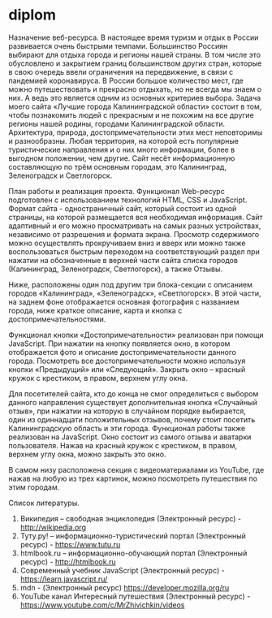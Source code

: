 # diplom
Назначение веб-ресурса.
В настоящее время туризм и отдых в России развивается очень быстрыми темпами. Большинство Россиян выбирают для отдыха города и регионы нашей страны. В том числе это обусловлено и закрытием границ большинством других стран, которые в свою очередь ввели ограничения на передвижение, в связи с пандемией коронавируса. В России большое количество мест, где можно путешествовать и прекрасно отдыхать, но не всегда мы знаем о них. А ведь это является одним из основных критериев выбора.
Задача моего сайта «Лучшие города Калининградской области» состоит в том, чтобы познакомить людей с прекрасным и не похожим на все другие регионы нашей родины, городами Калининградской области. Архитектура, природа, достопримечательности этих мест неповторимы и разнообразны. Любая территория, на которой есть популярные туристические направления и о них много информации, более в выгодном положении, чем другие. Сайт несёт информационную составляющую по трём основным городам, это Калининград, Зеленоградск и Светлогорск.

План работы и реализация проекта.
Функционал Web-ресурс подготовлен с использованием технологий HTML, CSS и JavaScript. Формат сайта - одностраничный сайт, который состоит из одной страницы, на которой размещается вся необходимая информация. Сайт адаптивный и его можно просматривать на самых разных устройствах, независимо от разрешения и формата экрана. Просмотр содержимого можно осуществлять прокручиваем вниз и вверх или можно также воспользоваться быстрым переходом на соответствующий раздел при нажатии на обозначенные в верхней части сайта списка городов (Калининград, Зеленоградск, Светлогорск), а также Отзывы.   
  
Ниже, расположены один под другим три блока-секции с описанием городов «Калининград», «Зеленоградск», «Светлогорск». В этой части, на заднем фоне отображается основная фотография с названием города, ниже краткое описание, карта и кнопка с достопримечательностями. 
 
Функционал кнопки «Достопримечательности» реализован при помощи JavaScript. При нажатии на кнопку появляется окно, в котором отображается фото и описание достопримечательности данного города. Посмотреть все достопримечательности можно используя кнопки «Предыдущий» или «Следующий». Закрыть окно – красный кружок с крестиком, в правом, верхнем углу окна.
 
Для посетителей сайта, кто до конца не смог определиться с  выбором данного направления существует дополнительная кнопка «Случайный отзыв», при нажатии на которую в случайном порядке выбирается, один из одиннадцати положительных отзывов, почему стоит посетить Калининградскую область и эти города. Функционал работы также реализован на JavaScript. Окно состоит из самого отзыва и аватарки пользователя. Нажав на красный кружок с крестиком, в правом, верхнем углу окна, можно закрыть это окно.   
 
В самом низу расположена секция с видеоматериалами из YouTube, где нажав на любую из трех картинок, можно посмотреть путешествия по этим городам. 

Список литературы.
1.	Википедия – свободная энциклопедия (Электронный ресурс) -  http://wikipedia.org
2.	Туту.ру! – информационно-туристический портал (Электронный ресурс) - https://www.tutu.ru
3.	htmlbook.ru – информационно-обучающий портал (Электронный ресурс) - http://htmlbook.ru
4.	Современный учебник JavaScript (Электронный ресурс) - https://learn.javascript.ru/
5.	mdn - (Электронный ресурс) https://developer.mozilla.org/ru
6.	YouTube канал Интересный путешествия (Электронный ресурс) - https://www.youtube.com/c/MrZhivichkin/videos

